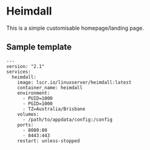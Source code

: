 # Heimdall

This is a simple customisable homepage/landing page.

## Sample template

```docker-compose
---
version: "2.1"
services:
  heimdall:
    image: lscr.io/linuxserver/heimdall:latest
    container_name: heimdall
    environment:
      - PUID=1000
      - PGID=1000
      - TZ=Australia/Brisbane
    volumes:
      - /path/to/appdata/config:/config
    ports:
      - 8080:80
      - 8443:443
    restart: unless-stopped
```
